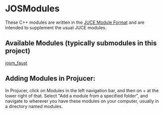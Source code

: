 # JOSModules

These C++ modules are written in the <a
href="./md__Users_jos_w_320C_2021_modules_JuceModuleFormat.html">JUCE
Module Format</a> and are intended to supplement the usual JUCE
modules.

## Available Modules (typically submodules in this project)

[josm_faust](https://github.com/josmithiii/josm_faust/)

## Adding Modules in Projucer:

In Projucer, click on Modules in the left navigation bar, and then
on + at the lower right of that.  Select "Add a module from a
specified folder", and navigate to wherever you have these modules
on your computer, usually in a directory named modules.

